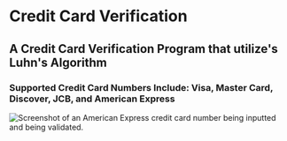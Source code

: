 # Credit Card Verification

## A Credit Card Verification Program that utilize's Luhn's Algorithm

### Supported Credit Card Numbers Include: Visa, Master Card, Discover, JCB, and American Express

















![Screenshot of an American Express credit card number being inputted and being validated.](https://imgur.com/a/pRv4Afy)
